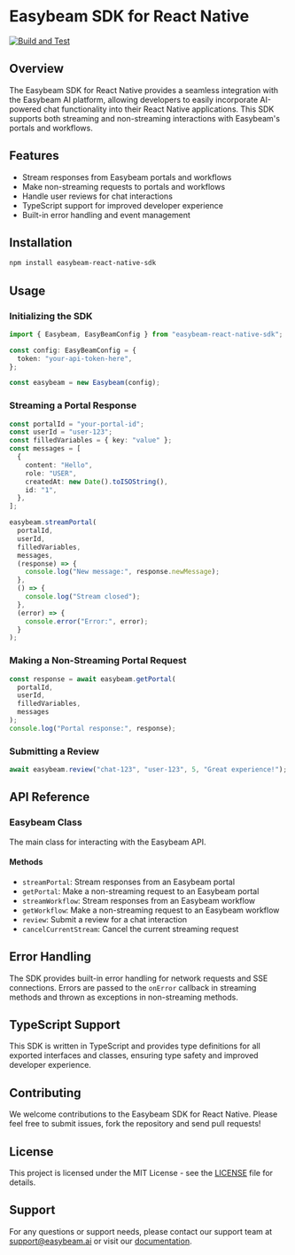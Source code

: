 # Easybeam SDK for React Native

[![Build and Test](https://github.com/easybeamai/easybeam-react-native/actions/workflows/ci.yml/badge.svg)](https://github.com/easybeamai/easybeam-react-native/actions)

## Overview

The Easybeam SDK for React Native provides a seamless integration with the Easybeam AI platform, allowing developers to easily incorporate AI-powered chat functionality into their React Native applications. This SDK supports both streaming and non-streaming interactions with Easybeam's portals and workflows.

## Features

- Stream responses from Easybeam portals and workflows
- Make non-streaming requests to portals and workflows
- Handle user reviews for chat interactions
- TypeScript support for improved developer experience
- Built-in error handling and event management

## Installation

```bash
npm install easybeam-react-native-sdk
```

## Usage

### Initializing the SDK

```typescript
import { Easybeam, EasyBeamConfig } from "easybeam-react-native-sdk";

const config: EasyBeamConfig = {
  token: "your-api-token-here",
};

const easybeam = new Easybeam(config);
```

### Streaming a Portal Response

```typescript
const portalId = "your-portal-id";
const userId = "user-123";
const filledVariables = { key: "value" };
const messages = [
  {
    content: "Hello",
    role: "USER",
    createdAt: new Date().toISOString(),
    id: "1",
  },
];

easybeam.streamPortal(
  portalId,
  userId,
  filledVariables,
  messages,
  (response) => {
    console.log("New message:", response.newMessage);
  },
  () => {
    console.log("Stream closed");
  },
  (error) => {
    console.error("Error:", error);
  }
);
```

### Making a Non-Streaming Portal Request

```typescript
const response = await easybeam.getPortal(
  portalId,
  userId,
  filledVariables,
  messages
);
console.log("Portal response:", response);
```

### Submitting a Review

```typescript
await easybeam.review("chat-123", "user-123", 5, "Great experience!");
```

## API Reference

### Easybeam Class

The main class for interacting with the Easybeam API.

#### Methods

- `streamPortal`: Stream responses from an Easybeam portal
- `getPortal`: Make a non-streaming request to an Easybeam portal
- `streamWorkflow`: Stream responses from an Easybeam workflow
- `getWorkflow`: Make a non-streaming request to an Easybeam workflow
- `review`: Submit a review for a chat interaction
- `cancelCurrentStream`: Cancel the current streaming request

## Error Handling

The SDK provides built-in error handling for network requests and SSE connections. Errors are passed to the `onError` callback in streaming methods and thrown as exceptions in non-streaming methods.

## TypeScript Support

This SDK is written in TypeScript and provides type definitions for all exported interfaces and classes, ensuring type safety and improved developer experience.

## Contributing

We welcome contributions to the Easybeam SDK for React Native. Please feel free to submit issues, fork the repository and send pull requests!

## License

This project is licensed under the MIT License - see the [LICENSE](LICENSE) file for details.

## Support

For any questions or support needs, please contact our support team at support@easybeam.ai or visit our [documentation](https://docs.easybeam.ai).
